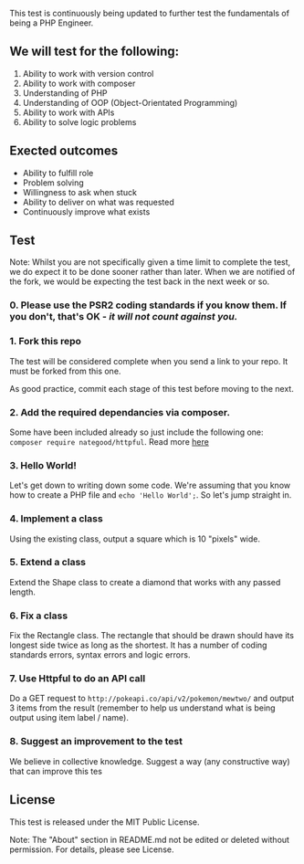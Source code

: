 This test is continuously being updated to further test the fundamentals of being a PHP Engineer.

## We will test for the following:

1. Ability to work with version control
2. Ability to work with composer
3. Understanding of PHP
4. Understanding of OOP (Object-Orientated Programming)
4. Ability to work with APIs
5. Ability to solve logic problems

## Exected outcomes

- Ability to fulfill role
- Problem solving
- Willingness to ask when stuck
- Ability to deliver on what was requested
- Continuously improve what exists

## Test

Note: Whilst you are not specifically given a time limit to complete the test, we do expect it to be done sooner rather than later. When we are notified of the fork, we would be expecting the test back in the next week or so.

### 0. Please use the PSR2 coding standards if you know them. If you don't, that's OK - *it will not count against you.*

### 1. Fork this repo

The test will be considered complete when you send a link to your repo. It must be forked from this one.

As good practice, commit each stage of this test before moving to the next.

### 2. Add the required dependancies via composer.

Some have been included already so just include the following one: `composer require nategood/httpful`. Read more [here](https://getcomposer.org/doc/01-basic-usage.md)

### 3. Hello World!

Let's get down to writing down some code. We're assuming that you know how to create a PHP file and `echo 'Hello World';`. So let's jump straight in. 

### 4. Implement a class

Using the existing class, output a square which is 10 "pixels" wide.

### 5. Extend a class

Extend the Shape class to create a diamond that works with any passed length. 

### 6. Fix a class

Fix the Rectangle class. The rectangle that should be drawn should have its longest side twice as long as the shortest. It has a number of coding standards errors, syntax errors and logic errors.

### 7. Use Httpful to do an API call

Do a GET request to `http://pokeapi.co/api/v2/pokemon/mewtwo/` and output 3 items from the result (remember to help us understand what is being output using item label / name).

### 8. Suggest an improvement to the test

We believe in collective knowledge. Suggest a way (any constructive way) that can improve this tes
## License

This test is released under the MIT Public License.

Note: The "About" section in README.md not be edited or deleted without permission. For details, please see License.
